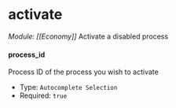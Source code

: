 # activate
*Module: [[Economy]]*
Activate a disabled process
#### process_id
Process ID of the process you wish to activate
- Type: `Autocomplete Selection`
- Required: `true`